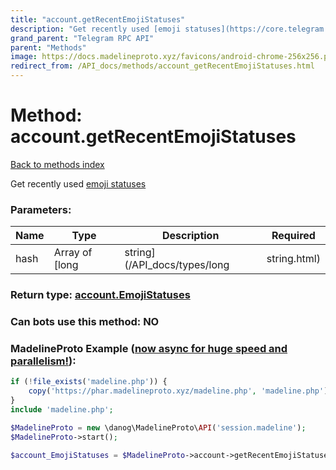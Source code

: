 ```yaml
---
title: "account.getRecentEmojiStatuses"
description: "Get recently used [emoji statuses](https://core.telegram.org/api/emoji-status)"
grand_parent: "Telegram RPC API"
parent: "Methods"
image: https://docs.madelineproto.xyz/favicons/android-chrome-256x256.png
redirect_from: /API_docs/methods/account_getRecentEmojiStatuses.html
---
```

# Method: account.getRecentEmojiStatuses
[Back to methods index](index.html)



Get recently used [emoji statuses](https://core.telegram.org/api/emoji-status)

### Parameters:

| Name     |    Type       | Description | Required |
|----------|---------------|-------------|----------|
|hash|Array of [long|string](/API_docs/types/long|string.html) | [Hash for pagination, for more info click here](https://core.telegram.org/api/offsets#hash-generation) | Optional|


### Return type: [account.EmojiStatuses](/API_docs/types/account.EmojiStatuses.html)

### Can bots use this method: **NO**


### MadelineProto Example ([now async for huge speed and parallelism!](https://docs.madelineproto.xyz/docs/ASYNC.html)):


```php
if (!file_exists('madeline.php')) {
    copy('https://phar.madelineproto.xyz/madeline.php', 'madeline.php');
}
include 'madeline.php';

$MadelineProto = new \danog\MadelineProto\API('session.madeline');
$MadelineProto->start();

$account_EmojiStatuses = $MadelineProto->account->getRecentEmojiStatuses(hash: [$long|string, $long|string], );
```


